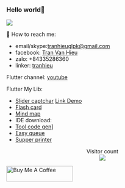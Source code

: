 ### Hello world👋
![](https://github-readme-stats.vercel.app/api?username=BrianTV98&count_private=true&show_icons=true&theme=radical)


💬 How to reach me: 
* email/skype:tranhieuglpk@gmail.com
* facebook: [Tran Van Hieu][facebook_link] 
* zalo: +84335286360
* linker: [tranhieu][you_linker]

Flutter channel: [youtube][youtobe_link]


Flutter My Lib: 
  * [Slider captchar][slider_captcha_link]  [Link Demo][slider_link_demo]
  * [Flash card][flash_card_link] 
  * [Mind map][branch_component]
  * IDE download:
  * [Tool code gen][tool_code_gen]]
  * [Easy queue][easy_queue_link]
  * [Supper printer][supper_printer_link]
  
  

<p align="center"> 
  Visitor count<br>
  <img src="https://profile-counter.glitch.me/BrianTV98/count.svg" />
</p>

 

<a href="https://www.buymeacoffee.com/brianTV98" target="_blank"><img src="https://cdn.buymeacoffee.com/buttons/default-orange.png" alt="Buy Me A Coffee" height="41" width="174"></a>



<!--
**BrianTV98/BrianTV98** is a ✨ _special_ ✨ repository because its `README.md` (this file) appears on your GitHub profile.

Here are some ideas to get you started:

- 🔭 I’m currently working on UPOS VN
- 🌱 I’m currently learning ...
- 👯 I’m looking to collaborate on ...
- 🤔 I’m looking for help with ...
- 💬 Ask me about ...
- 📫 How to reach me: ...
- 😄 Pronouns: ...
- ⚡ Fun fact: ...
-->
[slider_captcha_link]:<https://pub.dev/packages/slider_captcha>
[slider_link_demo]:<https://www.fluwix.com/slider_captcha_showcase>
[flash_card_link]:<https://pub.dev/packages/flash_card>
[tool_code_gen]:<https://briantv98.github.io/flutter_tool_gen/>
[easy_queue_link]:<https://pub.dev/packages/easy_queue>
[branch_component]:<https://pub.dev/packages/mind_map>


[youtobe_link]: <https://www.youtube.com/channel/UC7--DY-ln2E5vRMrOW-HYkQ>
[you_linker]: <https://www.linkedin.com/in/hi%E1%BA%BFu-tr%E1%BA%A7n-52a2471aa/>
[facebook_link]: <https://www.facebook.com/haylachinhminh1998>
[supper_printer_link]: <https://github.com/BrianTV98/supper_printer>

